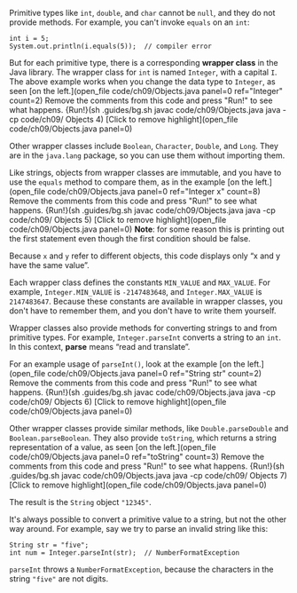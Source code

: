 Primitive types like `int`, `double`, and `char` cannot be `null`, and they do not provide methods. For example, you can't invoke `equals` on an `int`:

```code
int i = 5;
System.out.println(i.equals(5));  // compiler error
```


But for each primitive type, there is a corresponding **wrapper class** in the Java library. The wrapper class for `int` is named `Integer`, with a capital `I`. The above example works when you change the data type to `Integer`, as seen [on the left.](open_file code/ch09/Objects.java panel=0 ref="Integer" count=2)
Remove the comments from this code and press "Run!" to see what happens. 
{Run!}(sh .guides/bg.sh javac code/ch09/Objects.java java -cp code/ch09/ Objects 4)
[Click to remove highlight](open_file code/ch09/Objects.java panel=0)
 


Other wrapper classes include `Boolean`, `Character`, `Double`, and `Long`. They are in the `java.lang` package, so you can use them without importing them.

Like strings, objects from wrapper classes are immutable, and you have to use the `equals` method to compare them, as in the example [on the left.](open_file code/ch09/Objects.java panel=0 ref="Integer x" count=8)
Remove the comments from this code and press "Run!" to see what happens. 
{Run!}(sh .guides/bg.sh javac code/ch09/Objects.java java -cp code/ch09/ Objects 5)
[Click to remove highlight](open_file code/ch09/Objects.java panel=0)
**Note**: for some reason this is printing out the first statement even though the first condition should be false.
 


Because `x` and `y` refer to different objects, this code displays only “x and y have the same value”.

Each wrapper class defines the constants `MIN_VALUE` and `MAX_VALUE`. For example, `Integer.MIN_VALUE` is `-2147483648`, and `Integer.MAX_VALUE` is `2147483647`. Because these constants are available in wrapper classes, you don't have to remember them, and you don't have to write them yourself.


Wrapper classes also provide methods for converting strings to and from primitive types. For example, `Integer.parseInt` converts a string to an `int`. In this context, **parse** means “read and translate”.

For an example usage of `parseInt()`, look at the example [on the left.](open_file code/ch09/Objects.java panel=0 ref="String str" count=2)
Remove the comments from this code and press "Run!" to see what happens. 
{Run!}(sh .guides/bg.sh javac code/ch09/Objects.java java -cp code/ch09/ Objects 6)
[Click to remove highlight](open_file code/ch09/Objects.java panel=0)
 
 Other wrapper classes provide similar methods, like `Double.parseDouble` and `Boolean.parseBoolean`. They also provide `toString`, which returns a string representation of a value, as seen [on the left.](open_file code/ch09/Objects.java panel=0 ref="toString" count=3)
Remove the comments from this code and press "Run!" to see what happens. 
{Run!}(sh .guides/bg.sh javac code/ch09/Objects.java java -cp code/ch09/ Objects 7)
[Click to remove highlight](open_file code/ch09/Objects.java panel=0)
 


The result is the `String` object `"12345"`.


It's always possible to convert a primitive value to a string, but not the other way around.  For example, say we try to parse an invalid string like this:

```code
String str = "five";
int num = Integer.parseInt(str);  // NumberFormatException
```

`parseInt` throws a `NumberFormatException`, because the characters in the string `"five"` are not digits.
